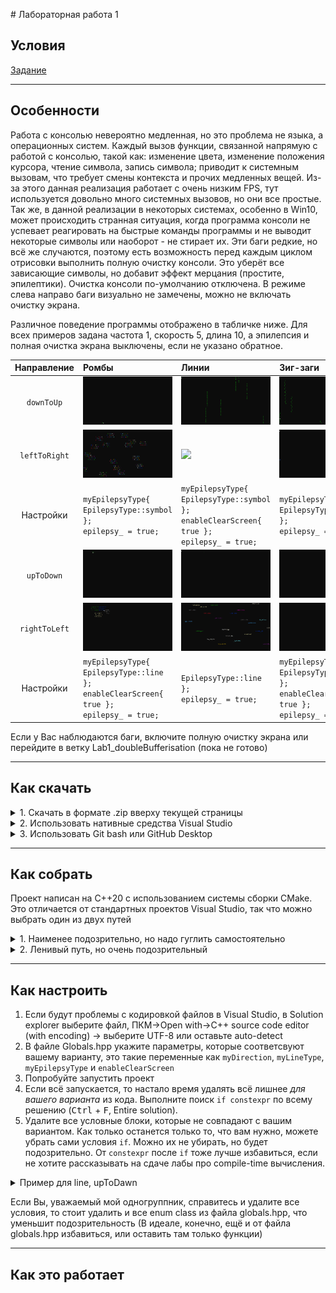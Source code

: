 ﻿﻿# Лабораторная работа 1

## Условия

[Задание](ООП_ТЗ_Лабораторная_работа_1.docx)

---

## Особенности

Работа с консолью невероятно медленная, но это проблема не языка, а операционных систем. Каждый вызов функции, связанной напрямую с работой с консолью, такой как: изменение цвета, изменение положения курсора, чтение символа, запись символа; приводит к системным вызовам, что требует смены контекста и прочих медленных вещей. Из-за этого данная реализация работает с очень низким FPS, тут используется довольно много системных вызовов, но они все простые.\
Так же, в данной реализации в некоторых системах, особенно в Win10, может происходить странная ситуация, когда программа консоли не успевает реагировать на быстрые команды программы и не выводит некоторые символы или наоборот - не стирает их. Эти баги редкие, но всё же случаются, поэтому есть возможность перед каждым циклом отрисовки выполнить полную очистку консоли. Это уберёт все зависающие символы, но добавит эффект мерцания (простите, эпилептики). Очистка консоли по-умолчанию отключена. В режиме слева направо баги визуально не замечены, можно не включать очистку экрана.

Различное поведение программы отображено в табличке ниже. Для всех примеров задана частота 1, скорость 5, длина 10, а эпилепсия и полная очистка экрана выключены, если не указано обратное.

| Направление | Ромбы | Линии | Зиг-заги |
| :---: | :--- | :--- | :--- |
| `downToUp` | ![](resources/dtu-r-s-f-f.gif) | ![](resources/dtu-l-s-f-f.gif) | ![](resources/dtu-z-s-f-f.gif) |
| `leftToRight` | ![](resources/ltr-r-s-f-t.gif) | ![](resources/ltr-l-s-t-t.gif) | ![](resources/ltr-z-s-f-t.gif) |
| Настройки | `myEpilepsyType{ EpilepsyType::symbol };`<br>`epilepsy_ = true;` | `myEpilepsyType{ EpilepsyType::symbol };`<br>`enableClearScreen{ true };`<br>`epilepsy_ = true;` | `myEpilepsyType{ EpilepsyType::symbol };`<br>`epilepsy_ = true;` |
| `upToDown` | ![](resources/utd-r-l-f-f.gif) | ![](resources/utd-l-l-f-f.gif) | ![](resources/utd-z-l-f-f.gif) |
| `rightToLeft` | ![](resources/rtl-r-l-t-t.gif) | ![](resources/rtl-l-l-f-t.gif) | ![](resources/rtl-z-l-t-t.gif) |
| Настройки | `myEpilepsyType{ EpilepsyType::line };`<br>`enableClearScreen{ true };`<br>`epilepsy_ = true;` | `EpilepsyType::line };`<br>`epilepsy_ = true;` | `myEpilepsyType{ EpilepsyType::line };`<br>`enableClearScreen{ true };`<br>`epilepsy_ = true;` |

Если у Вас наблюдаются баги, включите полную очистку экрана или перейдите в ветку Lab1_doubleBufferisation (пока не готово)

---

## Как скачать

<details>
	<summary>1. Скачать в формате .zip вверху текущей страницы</summary>

Распаковать в удобное место и перейти к разделу "[Как собрать](https://github.com/MaroonSkull/OOP-lab-works--MAI-316kaf-09.03.01-5-semester/tree/Lab1/README.md#%D0%BA%D0%B0%D0%BA-%D1%81%D0%BE%D0%B1%D1%80%D0%B0%D1%82%D1%8C)"
</details>

<details>
	<summary>2. Использовать нативные средства Visual Studio</summary>

При открытии программы выбрать справа Clone Repository, указать [эту ссылку](https://github.com/MaroonSkull/OOP-lab-works--MAI-316kaf-09.03.01-5-semester), в панели инструментов выбрать git->manage branches, развернуть remotes/origin, ПКМ по Lab1->checkout, перейти в Solution explorer и выбрать единственную папку с проектом.
</details>

<details>
	<summary>3. Использовать Git bash или GitHub Desktop</summary>

Но мне лень сейчас описывать эти варианты, так что как-нибудь сами
</details>

---

## Как собрать

Проект написан на C++20 с использованием системы сборки CMake. Это отличается от стандартных проектов Visual Studio, так что можно выбрать один из двух путей

<details>
	<summary>1. Наименее подозрительно, но надо гуглить самостоятельно</summary>
  
*Чтобы вопросов не было, почему это Вы использовали CMake, ведь этому Вас никто не учил (или если установлена относительно старая версия visual studio)*
1. [Скачать CMake](https://cmake.org/download/) (рекомендую секцию latest release -> binary distribution);
2. Установить cmake-gui;
3. Выполнить генерацию solution файла для используемой IDE; (это гуглить, долго расписывать)
4. Запустить сгенерированное решение как свой собственный проект Visual Studio)))
</details>

<details>
	<summary>2. Ленивый путь, но очень подозрительный</summary>
  
*мб придётся объяснять CMake и то, как работает эта система сборки. И работает только в новых версиях Visual Studio (некоторые версии 2017 и новее)*
1. [Добавить поддержку CMake](https://learn.microsoft.com/ru-ru/cpp/build/cmake-projects-in-visual-studio?view=msvc-170) с помощью Visual Studio Installer;
2. Запустить проект как ни в чём не бывало
3. В выпадающем списке вверху выбрать Lab1[.exe]
![Выбор cmake target executable](resources/select-startup-item.png)
Можно компилировать
</details>

---

## Как настроить

1. Если будут проблемы с кодировкой файлов в Visual Studio, в Solution explorer выберите файл, ПКМ->Open with->C++ source code editor (with encoding) -> выберите UTF-8 или оставьте auto-detect
2. В файле Globals.hpp укажите параметры, которые соответсвуют вашему варианту, это такие переменные как `myDirection`, `myLineType`, `myEpilepsyType` и `enableClearScreen`
3. Попробуйте запустить проект
4. Если всё запускается, то настало время удалять всё лишнее *для вашего варианта* из кода. Выполните поиск `if constexpr` по всему решению (<kbd>Ctrl</kbd> + <kbd>F</kbd>, Entire solution).
5. Удалите все условные блоки, которые не совпадают с вашим вариантом. Как только останется только то, что вам нужно, можете убрать сами условия `if`. Можно их не убирать, но будет подозрительно. От `constexpr` после `if` тоже лучше избавиться, если не хотите рассказывать на сдаче лабы про compile-time вычисления.

<details>
	<summary>Пример для line, upToDawn</summary>

*Пример метода из класса Line*
До
```C++
void move(double distance) {
	
	// Получаем текущую позицию начала линии
	int16_t x{ static_cast<int16_t>(x_) };
	int16_t y{ static_cast<int16_t>(y_) };
	// Накапливаем смещение
	if constexpr (Global::myDirection == Global::Direction::upToDown)
		y_ += distance;
	else if constexpr (Global::myDirection == Global::Direction::downToUp)
		y_ -= distance;
	else if constexpr (Global::myDirection == Global::Direction::leftToRight)
		x_ += distance;
	else if constexpr (Global::myDirection == Global::Direction::rightToLeft)
		x_ -= distance;
		
	// Вычисляем, на сколько позиций нам надо сместиться
	int16_t stepsY = static_cast<int16_t>(y_) - y; // вертикально
	int16_t stepsX = static_cast<int16_t>(x_) - x; // горизонтально
	...
}
```
После
```C++
void move(double distance) {
	
	// Получаем текущую позицию начала линии
	int16_t x{ static_cast<int16_t>(x_) };
	int16_t y{ static_cast<int16_t>(y_) };
	// Накапливаем смещение
	y_ += distance;
		
	// Вычисляем, на сколько позиций нам надо сместиться
	int16_t stepsY = static_cast<int16_t>(y_) - y; // вертикально
	int16_t stepsX = static_cast<int16_t>(x_) - x; // горизонтально
	...
}
```
</details>

Если Вы, уважаемый мой одногруппник, справитесь и удалите все условия, то стоит удалить и все enum class из файла globals.hpp, что уменьшит подозрительность (В идеале, конечно, ещё и от файла globals.hpp избавиться, или оставить там только функции)

---

## Как это работает

